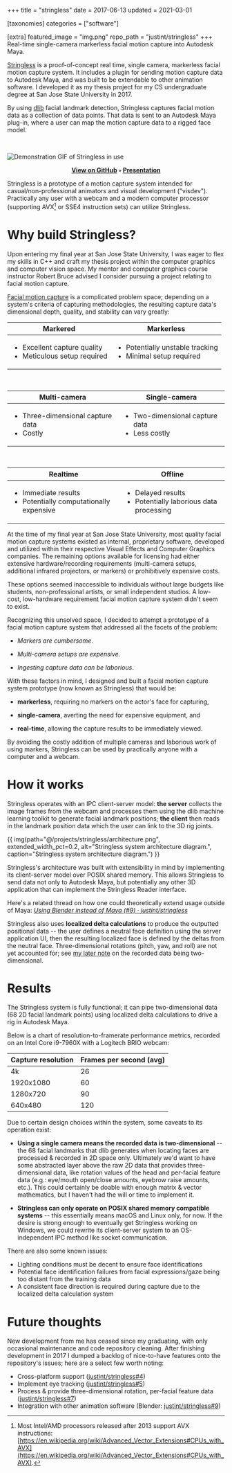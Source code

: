 +++
title = "stringless"
date = 2017-06-13
updated = 2021-03-01

[taxonomies]
categories = ["software"]

[extra]
featured_image = "img.png"
repo_path = "justint/stringless"
+++
Real-time single-camera markerless facial motion capture into Autodesk Maya.
<!-- more -->

[Stringless](https://github.com/justint/stringless/) is a proof-of-concept real time, single camera, markerless facial motion capture system. It includes a plugin for sending motion capture data to Autodesk Maya, and was built to be extendable to other animation software. I developed it as my thesis project for my CS undergraduate degree at San Jose State University in 2017.

By using [dlib](http://dlib.net/) facial landmark detection, Stringless captures facial motion data as a collection of data points. That data is sent to an Autodesk Maya plug-in, where a user can map the motion capture data to a rigged face model.

&nbsp;

![Demonstration GIF of Stringless in use](https://github.com/justint/stringless/raw/main/stringless.gif)

<p style="text-align: center; font-weight: bold"><a href="https://github.com/justint/stringless/">View on GitHub</a> ◦ <a href="https://justintennant.me/Stringless_NASA_Presentation.pdf">Presentation</a></p>

Stringless is a prototype of a motion capture system intended for casual/non-professional animators and visual development ("visdev"). Practically any user with a webcam and a modern computer processor (supporting AVX[^1] or SSE4 instruction sets) can utilize Stringless.

# Why build Stringless?

Upon entering my final year at San Jose State University, I was eager to flex my skills in C++ and craft my thesis project within the computer graphics and computer vision space. My mentor and computer graphics course instructor Robert Bruce advised I consider pursuing a project relating to facial motion capture. 

[Facial motion capture](https://en.wikipedia.org/wiki/Facial_motion_capture) is a complicated problem space; depending on a system's criteria of capturing methodologies, the resulting capture data's dimensional depth, quality, and stability can vary greatly:

| Markered | Markerless |
| -------- | ---------- |
| <ul><li>Excellent capture quality</li><li>Meticulous setup required</li></ul> | <ul><li>Potentially unstable tracking</li><li>Minimal setup required</li></ul> | 

&nbsp;

| Multi-camera | Single-camera |
| -------- | ---------- |
| <ul><li>Three-dimensional capture data</li><li>Costly</li></ul> | <ul><li>Two-dimensional capture data</li><li>Less costly</li></ul> | 

&nbsp;

| Realtime | Offline |
| -------- | ---------- |
| <ul><li>Immediate results</li><li>Potentially computationally expensive</li></ul> | <ul><li>Delayed results</li><li>Potentially laborious data processing</li></ul> | 

At the time of my final year at San Jose State University, most quality facial motion capture systems existed as internal, proprietary software, developed and utilized within their respective Visual Effects and Computer Graphics companies. The remaining options available for licensing had either extensive hardware/recording requirements (multi-camera setups, additional infrared projectors, or markers) or prohibitively expensive costs. 

These options seemed inaccessible to individuals without large budgets like students, non-professional artists, or small independent studios. A low-cost, low-hardware requirement facial motion capture system didn't seem to exist.

Recognizing this unsolved space, I decided to attempt a prototype of a facial motion capture system that addressed all the facets of the problem:

- _Markers are cumbersome_.

- _Multi-camera setups are expensive_.
  
- _Ingesting capture data can be laborious_. 

With these factors in mind, I designed and built a facial motion capture system prototype (now known as Stringless) that would be:

 - **markerless**, requiring no markers on the actor's face for capturing,
   
 - **single-camera**, averting the need for expensive equipment, and

 - **real-time**, allowing the capture results to be immediately viewed.

By avoiding the costly addition of multiple cameras and laborious work of using markers, Stringless can be used by practically anyone with a computer and a webcam.

# How it works

Stringless operates with an IPC client-server model: **the server** collects the image frames from the webcam and processes them using the dlib machine learning toolkit to generate facial landmark positions; **the client** then reads in the landmark position data which the user can link to the 3D rig joints.

{{ img(path="@/projects/stringless/architecture.png", extended_width_pct=0.2, alt="Stringless system architecture diagram.", caption="Stringless system architecture diagram.") }}

Stringless's architecture was built with extensibility in mind by implementing its client-server model over POSIX shared memory. This allows Stringless to send data not only to Autodesk Maya, but potentially any other 3D application that can implement the Stringless Reader interface. 

Here's a related thread on how one could theoretically extend usage outside of Maya: [_Using Blender instead of Maya (#9) · justint/stringless_](https://github.com/justint/stringless/issues/9)

Stringless also uses **localized delta calculations** to produce the outputted positional data -- the user defines a neutral face definition using the server application UI, then the resulting localized face is defined by the deltas from the neutral face. Three-dimensional rotations (pitch, yaw, and roll) are not yet accounted for; see [my later note](#results) on the recorded data being two-dimensional.

# Results

The Stringless system is fully functional; it can pipe two-dimensional data (68 2D facial landmark points) using localized delta calculations to drive a rig in Autodesk Maya.

Below is a chart of resolution-to-framerate performance metrics, recorded on an Intel Core i9-7960X with a Logitech BRIO webcam:

| Capture resolution | Frames per second (avg) |
| ------------------ | ----------------------- |
| 4k                 | 26                      |
| 1920x1080          | 60                      |
| 1280x720           | 90                      |
| 640x480            | 120                     |

Due to certain design choices within the system, some caveats to its operation exist:

- **Using a single camera means the recorded data is two-dimensional** -- the 68 facial landmarks that dlib generates when locating faces are processed & recorded in 2D space only. Ultimately we'd want to have some abstracted layer above the raw 2D data that provides three-dimensional data, like rotation values of the head and per-facial feature data (e.g.: eye/mouth open/close amounts, eyebrow raise amounts, etc.). This could certainly be doable with enough matrix & vector mathematics, but I haven't had the will or time to implement it.

- **Stringless can only operate on POSIX shared memory compatible systems** -- this essentially means macOS and Linux only, for now. If the desire is strong enough to eventually get Stringless working on Windows, we could rewrite its client-server system to an OS-independent IPC method like socket communication.

There are also some known issues:

 - Lighting conditions must be decent to ensure face identifications
 - Potential face identification failures from facial expressions/gaze being too distant from the training data
 - A consistent face direction is required during capture due to the localized delta calculation system

# Future thoughts

New development from me has ceased since my graduating, with only occasional maintenance and code repository cleaning. After finishing development in 2017 I dumped a backlog of nice-to-have features onto the repository's issues; here are a select few worth noting:

- Cross-platform support ([justint/stringless#4](https://github.com/justint/stringless/issues/4))
- Implement eye tracking ([justint/stringless#5](https://github.com/justint/stringless/issues/5))
- Process & provide three-dimensional rotation, per-facial feature data ([justint/stringless#7](https://github.com/justint/stringless/issues/7))
- Integration with other animation software (Blender: [justint/stringless#9](https://github.com/justint/stringless/issues/7))

[^1]: Most Intel/AMD processors released after 2013 support AVX instructions: [https://en.wikipedia.org/wiki/Advanced_Vector_Extensions#CPUs_with_AVX](https://en.wikipedia.org/wiki/Advanced_Vector_Extensions#CPUs_with_AVX).